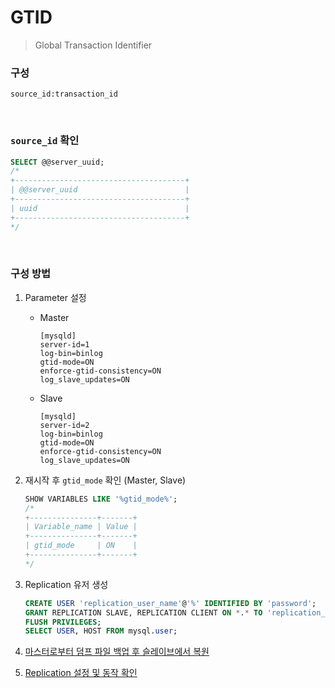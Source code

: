 GTID
===
>Global Transaction Identifier

### 구성
```
source_id:transaction_id
```

<br>

### `source_id` 확인
```sql
SELECT @@server_uuid;
/*
+--------------------------------------+
| @@server_uuid                        |
+--------------------------------------+
| uuid                                 |
+--------------------------------------+
*/
```

<br>

### 구성 방법
1. Parameter 설정
    * Master
        ```
        [mysqld]
        server-id=1
        log-bin=binlog
        gtid-mode=ON
        enforce-gtid-consistency=ON
        log_slave_updates=ON
        ```
    * Slave
        ```
        [mysqld]
        server-id=2
        log-bin=binlog
        gtid-mode=ON
        enforce-gtid-consistency=ON
        log_slave_updates=ON
        ```

1. 재시작 후 `gtid_mode` 확인 (Master, Slave)
    ```sql
    SHOW VARIABLES LIKE '%gtid_mode%';
    /*
    +---------------+-------+
    | Variable_name | Value |
    +---------------+-------+
    | gtid_mode     | ON    |
    +---------------+-------+
    */
    ```

1. Replication 유저 생성
    ```sql
    CREATE USER 'replication_user_name'@'%' IDENTIFIED BY 'password';
    GRANT REPLICATION SLAVE, REPLICATION CLIENT ON *.* TO 'replication_user_name'@'%';
    FLUSH PRIVILEGES;
    SELECT USER, HOST FROM mysql.user;
    ```

1. [마스터로부터 덤프 파일 백업 후 슬레이브에서 복원](../mysqldump/README.md)

1. [Replication 설정 및 동작 확인](../replication/README.md)

<br>
